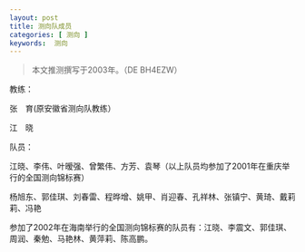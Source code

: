 ```yaml
---
layout: post
title: 测向队成员
categories: [ 测向 ]
keywords:  测向
---
```


> 本文推测撰写于2003年。（DE BH4EZW）

教练：

张　育(原安徽省测向队教练）

江　晓

队员：

江晓、李伟、叶暧强、曾繁伟、方芳、袁琴（以上队员均参加了2001年在重庆举行的全国测向锦标赛）

杨旭东、郭佳琪、刘春雷、程晔增、姚甲、肖迎春、孔祥林、张镇宁、黄琦、戴莉莉、冯艳

参加了2002年在海南举行的全国测向锦标赛的队员有：江晓、李震文、郭佳琪、周润、秦勉、马艳林、黄萍莉、陈高鹏。